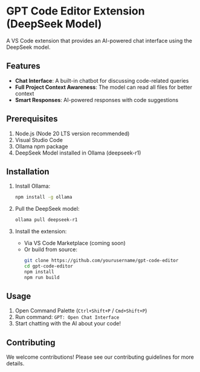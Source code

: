 # GPT Code Editor Extension (DeepSeek Model)

A VS Code extension that provides an AI-powered chat interface using the DeepSeek model.

## Features

- **Chat Interface**: A built-in chatbot for discussing code-related queries
- **Full Project Context Awareness**: The model can read all files for better context
- **Smart Responses**: AI-powered responses with code suggestions

## Prerequisites

1. Node.js (Node 20 LTS version recommended)
2. Visual Studio Code
3. Ollama npm package
4. DeepSeek Model installed in Ollama (deepseek-r1)

## Installation

1. Install Ollama:
   ```bash
   npm install -g ollama
   ```

2. Pull the DeepSeek model:
   ```bash
   ollama pull deepseek-r1
   ```

3. Install the extension:
   - Via VS Code Marketplace (coming soon)
   - Or build from source:
     ```bash
     git clone https://github.com/yourusername/gpt-code-editor
     cd gpt-code-editor
     npm install
     npm run build
     ```

## Usage

1. Open Command Palette (`Ctrl+Shift+P` / `Cmd+Shift+P`)
2. Run command: `GPT: Open Chat Interface`
3. Start chatting with the AI about your code!

## Contributing

We welcome contributions! Please see our contributing guidelines for more details.

